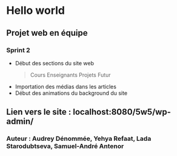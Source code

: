 
# Hello world
## Projet web en équipe
### Sprint 2
* Début des sections du site web
  > Cours
  > Enseignants
  > Projets
  > Futur
* Importation des médias dans les articles
* Début des animations du background du site

## Lien vers le site : localhost:8080/5w5/wp-admin/

### Auteur : Audrey Dénommée, Yehya Refaat, Lada Starodubtseva, Samuel-André Antenor
